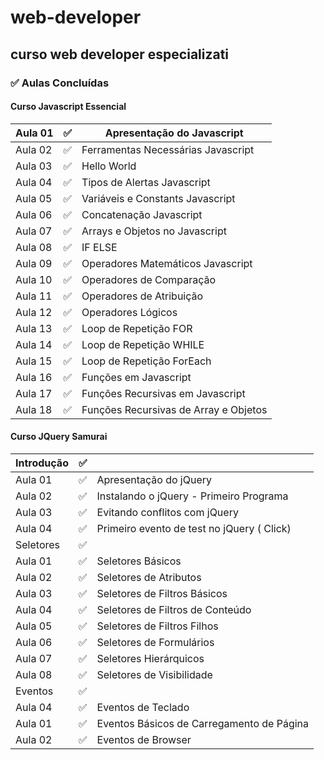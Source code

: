 # web-developer
## curso web developer especializati
###  :white_check_mark: Aulas Concluídas
#### Curso Javascript Essencial

| Aula 01 | :white_check_mark:| Apresentação do Javascript|
|---|---|---|
| Aula 02 |:white_check_mark:| Ferramentas Necessárias Javascript|
| Aula 03 |:white_check_mark:| Hello World|
| Aula 04 |:white_check_mark:| Tipos de Alertas Javascript|
| Aula 05 |:white_check_mark:| Variáveis e Constants Javascript|
| Aula 06 |:white_check_mark:| Concatenação Javascript|
| Aula 07 |:white_check_mark:| Arrays e Objetos no Javascript|
| Aula 08 |:white_check_mark:| IF ELSE|
| Aula 09 |:white_check_mark:| Operadores Matemáticos Javascript|
| Aula 10 |:white_check_mark:| Operadores de Comparação|
| Aula 11 |:white_check_mark:| Operadores de Atribuição|
| Aula 12 |:white_check_mark:| Operadores Lógicos|
| Aula 13 |:white_check_mark:| Loop de Repetição FOR|
| Aula 14 |:white_check_mark:| Loop de Repetição WHILE|
| Aula 15 |:white_check_mark:| Loop de Repetição ForEach|
| Aula 16 |:white_check_mark:| Funções em Javascript|
| Aula 17 |:white_check_mark:| Funções Recursivas em Javascript|
| Aula 18 |:white_check_mark:| Funções Recursivas de Array e Objetos|

#### Curso JQuery Samurai

| Introdução | :white_check_mark:| |
|---|---|---|
| Aula 01 |:white_check_mark:| Apresentação do jQuery|
| Aula 02 |:white_check_mark:| Instalando o jQuery - Primeiro Programa|
| Aula 03 |:white_check_mark:| Evitando conflitos com jQuery|
| Aula 04 |:white_check_mark:| Primeiro evento de test no jQuery ( Click)|
| Seletores |:white_check_mark:| |
| Aula 01 |:white_check_mark:| Seletores Básicos|
| Aula 02 |:white_check_mark:| Seletores de Atributos|
| Aula 03 |:white_check_mark:| Seletores de Filtros Básicos|
| Aula 04 |:white_check_mark:| Seletores de Filtros  de Conteúdo|
| Aula 05 |:white_check_mark:| Seletores de Filtros Filhos|
| Aula 06 |:white_check_mark:| Seletores de Formulários|
| Aula 07 |:white_check_mark:| Seletores Hierárquicos|
| Aula 08 |:white_check_mark:| Seletores de Visibilidade|
| Eventos |:white_check_mark:| |
| Aula 04 |:white_check_mark:| Eventos de Teclado|
| Aula 01 |:white_check_mark:| Eventos Básicos de Carregamento de Página|
| Aula 02 |:white_check_mark:| Eventos de Browser|




